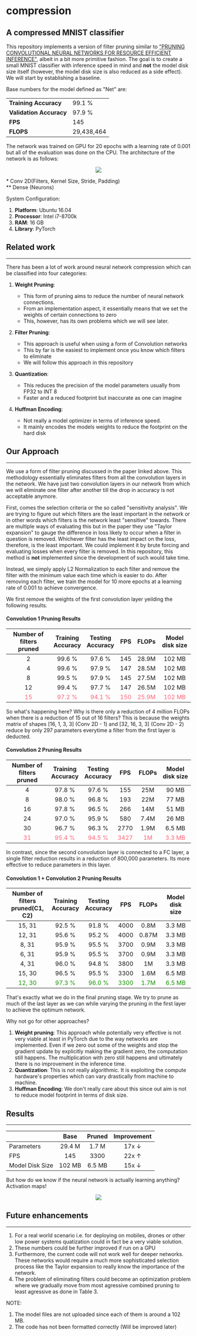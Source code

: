 # compression
## A compressed MNIST classifier

This repository implements a version of filter pruning similar to ["PRUNING CONVOLUTIONAL NEURAL NETWORKS FOR RESOURCE EFFICIENT INFERENCE"](https://arxiv.org/pdf/1611.06440.pdf), albeit in a bit more primitive fashion. The goal is to create a small MNIST classifier with inference speed in mind and **not** the model disk size itself (however, the model disk size is also reduced as a side effect). We will start by establishing a baseline.

Base numbers for the model defined as "Net" are:

|  |  |
| ------------- | ------------- |
| **Training Accuracy**  | 99.1 %  |
| **Validation Accuracy**  | 97.9 %   |
| **FPS** | 145 |
| **FLOPS**| 29,438,464 |

The network was trained on GPU for 20 epochs with a learning rate of 0.001 but all of the evaluation was done on the CPU. The architecture of the network is as follows:

<p align="center">
    <img src="assets/network.png">
</p>

<p align="left">
* Conv 2D(Filters, Kernel Size, Stride, Padding) <br>
** Dense (Neurons)
</p>

System Configuration:

1. **Platform**: Ubuntu 16.04
2. **Processor**: Intel i7-8700k
3. **RAM**: 16 GB
4. **Library**: PyTorch


## Related work
---------------
There has been a lot of work around neural network compression which can be classified into four categories:

1. **Weight Pruning**: 
   * This form of pruning aims to reduce the number of neural network connections. 
   * From an implementation aspect, it essentially means that we set the weights of certain connections to zero
   * This, however, has its own problems which we will see later.

2. **Filter Pruning**:
   * This approach is useful when using a form of Convolution networks 
   * This by far is the easiest to implement once you know which filters to eliminate
   * We will follow this approach in this repository

3. **Quantization**:
   * This reduces the precision of the model parameters usually from FP32 to INT 8
   * Faster and a reduced footprint but inaccurate as one can imagine 

4. **Huffman Encoding**:
   * Not really a model optimizer in terms of inference speed. 
   * It mainly encodes the models weights to reduce the footprint on the hard disk


## Our Approach
---------------
We use a form of filter pruning discussed in the paper linked above. This methodology essentially eliminates filters from all the convolution layers in the network. We have just two convolution layers in our network from which we will eliminate one filter after another till the drop in accuracy is not acceptable anymore.

First, comes the selection criteria or the so called "sensitivity analysis". We are trying to figure out which filters are the least important in the network or in other words which filters is the network least "sensitive" towards. There are multiple ways of evaluating this but in the paper they use "Taylor expansion" to gauge the difference in loss likely to occur when a filter in question is removed. Whichever filter has the least impact on the loss, therefore, is the least important. We could implement it by brute forcing and evaluating losses when every filter is removed. In this repository, this method is **not** implemented since the development of such would take time.

Instead, we simply apply L2 Normalization to each filter and remove the filter with the minimum value each time which is easier to do. After removing each filter, we train the model for 10 more epochs at a learning rate of 0.001 to achieve convergence.

We first remove the weights of the first convolution layer yeilding the following results.


#### Convolution 1 Pruning Results 
| Number of filters pruned | Training <br> Accuracy | Testing <br> Accuracy | FPS | FLOPs | Model disk size | 
| :----------------------: | :------: | :-----: | :-: | :---: | :-------------: |
| 2 | 99.6 % | 97.6 % | 145 | 28.9M | 102 MB |
| 4 | 99.6 % | 97.9 % | 147 | 28.5M | 102 MB |
| 8 | 99.5 % | 97.9 % | 145 | 27.5M | 102 MB |
| 12 | 99.4 % | 97.7 % | 147 | 26.5M | 102 MB |
| <font color='#ff6477'>15</font> | <font color='#ff6477'>97.2 %</font> | <font color='#ff6477'>94.1 %</font> | <font color='#ff6477'>150</font> | <font color='#ff6477'>25.9M</font>  | <font color='#ff6477'>102 MB</font> |

So what's happening here? Why is there only a reduction of 4 million FLOPs when there is a reduction of 15 out of 16 filters? This is because the weights matrix of shapes [16, 1, 3, 3] (Conv 2D - 1) and [32, 16, 3, 3] (Conv 2D - 2) reduce by only 297 parameters everytime a filter from the first layer is deducted.

#### Convolution 2 Pruning Results
| Number of filters pruned | Training <br> Accuracy | Testing <br> Accuracy | FPS | FLOPs | Model disk size | 
| :----------------------: | :------: | :-----: | :-: | :---: | :-------------: |
| 4 | 97.8 % | 97.6 % | 155 | 25M | 90 MB |
| 8 | 98.0 % | 96.8 % | 193 | 22M | 77 MB |
| 16 | 97.8 % | 96.5 % | 266 | 14M | 51 MB |
| 24 | 97.0 % | 95.9 % | 580 | 7.4M | 26 MB |
| 30 | 96.7 % | 96.3 % | 2770 | 1.9M | 6.5 MB |
| <font color='#ff6477'>31</font> | <font color='#ff6477'>95.4 %</font> | <font color='#ff6477'>94.5 %</font> | <font color='#ff6477'>3427</font> | <font color='#ff6477'>1M</font> | <font color='#ff6477'>3.3 MB</font> |

In contrast, since the second convolution layer is connected to a FC layer, a single filter reduction results in a reduction of 800,000 parameters. Its more effective to reduce parameters in this layer.

#### Convolution 1 + Convolution 2 Pruning Results
| Number of filters <br>pruned(C1, C2) | Training <br> Accuracy | Testing <br> Accuracy   | FPS | FLOPs | Model disk size | 
| :----------------------: | :------: | :-----: | :-: | :---: | :-------------: |
| 15, 31 | 92.5 % | 91.8 % | 4000 | 0.8M | 3.3 MB |
| 12, 31 | 95.6 % | 95.2 % | 4000 | 0.87M | 3.3 MB |
| 8, 31 | 95.9 % | 95.5 % | 3700 | 0.9M | 3.3 MB |
| 6, 31 | 95.9 % | 95.5 % | 3700 | 0.9M | 3.3 MB |
| 4, 31 | 96.0 % | 94.8 % | 3800 | 1M | 3.3 MB |
| 15, 30 | 96.5 % | 95.5 % | 3300 | 1.6M | 6.5 MB |
| <font color='#149300'>12, 30</font> | <font color='#149300'>97.3 %</font> | <font color='#149300'>96.0 %</font> | <font color='#149300'>3300</font> | <font color='#149300'>1.7M</font> | <font color='#149300'>6.5 MB</font> |

That's exactly what we do in the final pruning stage. We try to prune as much of the last layer as we can while varying the pruning in the first layer to achieve the optimum network.

Why not go for other approaches?

1. **Weight pruning**: This approach while potentially very effective is not very viable at least in PyTorch due to the way networks are implemented. Even if we zero out some of the weights and stop the gradient update by explicitly making the gradient zero, the computation still happens. The multiplication with zero still happens and ultimately there is no improvement in the inference time.
2. **Quantization**: This is not really algorithmic. It is exploiting the compute hardware's properties which can vary drastically from machine to machine.
3. **Huffman Encoding**: We don't really care about this since out aim is not to reduce model footprint in terms of disk size.


## Results
-------------

| | Base | Pruned | Improvement |
|-| :--: | :----: | :---------: |
| Parameters | 29.4 M | 1.7 M | 17x &darr; |
| FPS | 145 | 3300 | 22x &uarr; |
| Model Disk Size | 102 MB | 6.5 MB | 15x &darr; |

But how do we know if the neural network is actually learning anything? Activation maps!

<p align="center">
    <img src="assets/activations.png">
</p>


## Future enhancements
----------------------
1. For a real world scenario i.e. for deploying on mobiles, drones or other low power systems quatization could in fact be a very viable solution.
2. These numbers could be further improved if run on a GPU
3. Furthermore, the current code will not work well for deeper networks. These networks would require a much more sophisticated selection process like the Taylor expansion to really know the importance of the network.
4. The problem of eliminating filters could become an optimization problem where we gradually move from most agressive combined pruning to least agressive as done in Table 3.

NOTE: 

1. The model files are not uploaded since each of them is around a 102 MB.
2. The code has not been formatted correctly (Will be improved later)